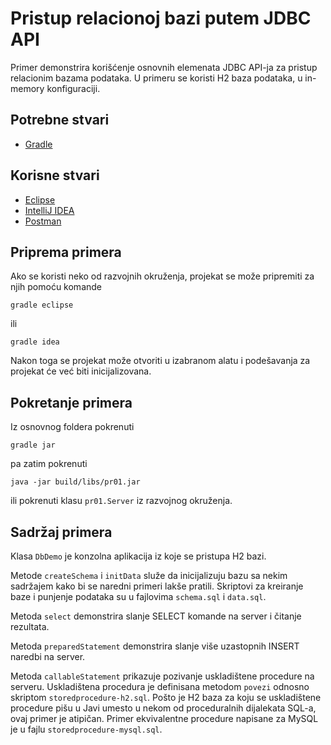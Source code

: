 # Pristup relacionoj bazi putem JDBC API

Primer demonstrira korišćenje osnovnih elemenata JDBC API-ja za pristup
relacionim bazama podataka. U primeru se koristi H2 baza podataka, u 
in-memory konfiguraciji.

## Potrebne stvari

* [Gradle](https://gradle.org)

## Korisne stvari

* [Eclipse](https://www.eclipse.org)
* [IntelliJ IDEA](https://www.jetbrains.com/idea/)
* [Postman](https://www.getpostman.com)

## Priprema primera

Ako se koristi neko od razvojnih okruženja, projekat se može pripremiti za njih pomoću komande

`gradle eclipse`

ili 

`gradle idea`

Nakon toga se projekat može otvoriti u izabranom alatu i podešavanja za projekat će već biti inicijalizovana.

## Pokretanje primera

Iz osnovnog foldera pokrenuti

`gradle jar`

pa zatim pokrenuti

`java -jar build/libs/pr01.jar`

ili pokrenuti klasu `pr01.Server` iz razvojnog okruženja.

## Sadržaj primera

Klasa `DbDemo` je konzolna aplikacija iz koje se pristupa H2 bazi.

Metode `createSchema` i `initData` služe da inicijalizuju bazu sa nekim
sadržajem kako bi se naredni primeri lakše pratili. Skriptovi za kreiranje
baze i punjenje podataka su u fajlovima `schema.sql` i `data.sql`. 

Metoda `select` demonstrira slanje SELECT komande na server i čitanje
rezultata.

Metoda `preparedStatement` demonstrira slanje više uzastopnih INSERT
naredbi na server.

Metoda `callableStatement` prikazuje pozivanje uskladištene procedure
na serveru. Uskladištena procedura je definisana metodom `povezi` odnosno
skriptom `storedprocedure-h2.sql`. Pošto je H2 baza za koju se
uskladištene procedure pišu u Javi umesto u nekom od proceduralnih
dijalekata SQL-a, ovaj primer je atipičan. Primer ekvivalentne procedure
napisane za MySQL je u fajlu `storedprocedure-mysql.sql`.
